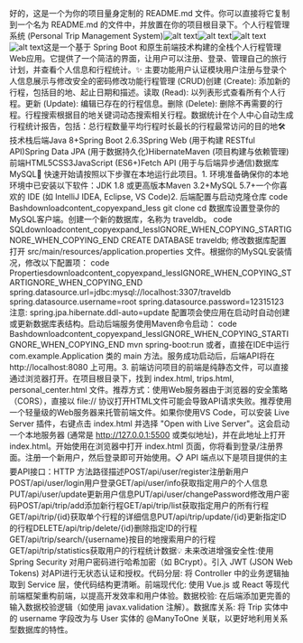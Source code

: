好的，这是一个为你的项目量身定制的 README.md 文件。你可以直接将它复制到一个名为 README.md 的文件中，并放置在你的项目根目录下。个人行程管理系统 (Personal Trip Management System)![alt text](https://img.shields.io/badge/Language-Java-blue.svg)![alt text](https://img.shields.io/badge/Framework-Spring%20Boot-green.svg)![alt text](https://img.shields.io/badge/Database-MySQL-orange.svg)![alt text](https://img.shields.io/badge/Frontend-HTML/CSS/JS-yellow.svg)这是一个基于 Spring Boot 和原生前端技术构建的全栈个人行程管理Web应用。它提供了一个简洁的界面，让用户可以注册、登录、管理自己的旅行计划，并查看个人信息和行程统计。✨ 主要功能用户认证模块用户注册与登录个人信息展示与修改安全的密码修改功能行程管理 (CRUD)创建 (Create): 添加新的行程，包括目的地、起止日期和描述。读取 (Read): 以列表形式查看所有个人行程。更新 (Update): 编辑已存在的行程信息。删除 (Delete): 删除不再需要的行程。行程搜索根据目的地关键词动态搜索相关行程。数据统计在个人中心自动生成行程统计报告，包括：总行程数量平均行程时长最长的行程最常访问的目的地🛠️ 技术栈后端Java 8+Spring Boot 2.6.3Spring Web (用于构建 RESTful API)Spring Data JPA (用于数据持久化)HibernateMaven (项目构建与依赖管理)前端HTML5CSS3JavaScript (ES6+)Fetch API (用于与后端异步通信)数据库MySQL🚀 快速开始请按照以下步骤在本地运行此项目。1. 环境准备确保你的本地环境中已安装以下软件：JDK 1.8 或更高版本Maven 3.2+MySQL 5.7+一个你喜欢的 IDE (如 IntelliJ IDEA, Eclipse, VS Code)2. 后端配置与启动克隆仓库 code Bashdownloadcontent_copyexpand_less    git clone <your-repository-url>
cd <project-directory>
  数据库设置登录你的MySQL客户端。创建一个新的数据库，名称为 traveldb。 code SQLdownloadcontent_copyexpand_lessIGNORE_WHEN_COPYING_STARTIGNORE_WHEN_COPYING_END    CREATE DATABASE traveldb;
  修改数据库配置打开 src/main/resources/application.properties 文件。根据你的MySQL安装情况，修改以下配置项： code Propertiesdownloadcontent_copyexpand_lessIGNORE_WHEN_COPYING_STARTIGNORE_WHEN_COPYING_END    spring.datasource.url=jdbc:mysql://localhost:3307/traveldb
spring.datasource.username=root
spring.datasource.password=12315123
  注意: spring.jpa.hibernate.ddl-auto=update 配置项会使应用在启动时自动创建或更新数据库表结构。启动后端服务使用Maven命令启动： code Bashdownloadcontent_copyexpand_lessIGNORE_WHEN_COPYING_STARTIGNORE_WHEN_COPYING_END    mvn spring-boot:run
  或者，直接在IDE中运行 com.example.Application 类的 main 方法。服务成功启动后，后端API将在 http://localhost:8080 上可用。3. 前端访问项目的前端是纯静态文件，可以直接通过浏览器打开。在项目根目录下，找到 index.html, trips.html, personal_center.html 文件。推荐方式：使用Web服务器由于浏览器的安全策略（CORS），直接以 file:// 协议打开HTML文件可能会导致API请求失败。推荐使用一个轻量级的Web服务器来托管前端文件。如果你使用VS Code，可以安装 Live Server 插件，右键点击 index.html 并选择 "Open with Live Server"。这会启动一个本地服务器 (通常是 http://127.0.0.1:5500 或类似地址)，并在此地址上打开 index.html。开始使用在浏览器中打开 index.html 页面，你将看到登录/注册界面。注册一个新用户，然后登录即可开始使用。📋 API 端点以下是项目提供的主要API接口：HTTP 方法路径描述POST/api/user/register注册新用户POST/api/user/login用户登录GET/api/user/info获取指定用户的个人信息PUT/api/user/update更新用户信息PUT/api/user/changePassword修改用户密码POST/api/trip/add添加新行程GET/api/trip/list获取指定用户的所有行程GET/api/trip/{id}获取单个行程的详细信息PUT/api/trip/update/{id}更新指定ID的行程DELETE/api/trip/delete/{id}删除指定ID的行程GET/api/trip/search/{username}按目的地搜索用户的行程GET/api/trip/statistics获取用户的行程统计数据💡 未来改进增强安全性:使用 Spring Security 对用户密码进行哈希加密（如 BCrypt）。引入 JWT (JSON Web Tokens) 对API进行无状态认证和授权。代码分层: 将 Controller 中的业务逻辑抽取到 Service 层，使代码结构更清晰。前端现代化: 使用 Vue.js 或 React 等现代前端框架重构前端，以提高开发效率和用户体验。数据校验: 在后端添加更完善的输入数据校验逻辑（如使用 javax.validation 注解）。数据库关系: 将 Trip 实体中的 username 字段改为与 User 实体的 @ManyToOne 关联，以更好地利用关系型数据库的特性。

